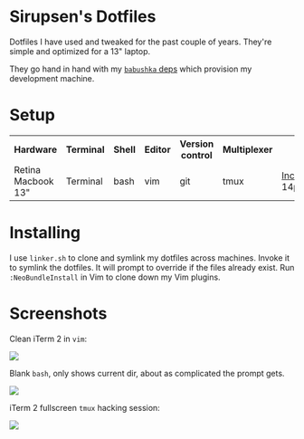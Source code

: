 # Sirupsen's Dotfiles

Dotfiles I have used and tweaked for the past couple of years. They're simple
and optimized for a 13" laptop.

They go hand in hand with my [`babushka`
deps](https://github.com/sirupsen/babushka-deps) which provision my development
machine.

# Setup

<table>
  <tr>
    <th>Hardware</th>
    <th>Terminal</th>
    <th>Shell</th>
    <th>Editor</th>
    <th>Version control</th>
    <th>Multiplexer</th>
    <th>Font</th>
  </tr>
  <tr>
    <td>Retina Macbook 13"</td>
    <td>Terminal</td>
    <td>bash</td>
    <td>vim</td>
    <td>git</td>
    <td>tmux</td>
    <td><a href="http://www.levien.com/type/myfonts/inconsolata.html">Inconsolata</a> 14pt</td>
  </tr>
</table>

# Installing

I use `linker.sh` to clone and symlink my dotfiles across machines. Invoke it to
symlink the dotfiles. It will prompt to override if the files already exist. Run
`:NeoBundleInstall` in Vim to clone down my Vim plugins.

# Screenshots

Clean iTerm 2 in `vim`:

![](http://i.imgur.com/dCCtqGy.png)

Blank `bash`, only shows current dir, about as complicated the prompt gets.

![](http://i.imgur.com/yLrooPJ.png)

iTerm 2 fullscreen `tmux` hacking session:

![](http://i.imgur.com/Xfr6tbI.png)
